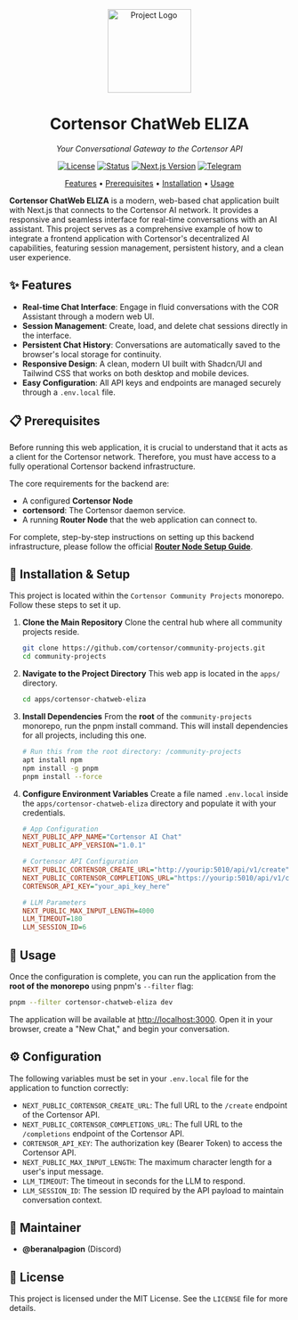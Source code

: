 <div align="center">

  <img src="https://avatars.githubusercontent.com/u/174224856?s=200&v=4" alt="Project Logo" width="150">

  # **Cortensor ChatWeb ELIZA**

  *Your Conversational Gateway to the Cortensor API*

 <p>
<a href="./LICENSE"\><img src="https://img.shields.io/badge/license-MIT-green.svg" alt="License"\></a>
<a href="./STATUS.md"\><img src="https://img.shields.io/badge/status-active-success.svg" alt="Status"\></a>
<a href="\#"\><img src="https://img.shields.io/badge/Next.js-15.x-blue.svg" alt="Next.js Version"\></a>
<a href="[https://t.me/cortensor](https://t.me/cortensor)"\><img src="https://img.shields.io/badge/Telegram-%232CA5E0.svg?logo=telegram\&logoColor=white" alt="Telegram"\></a>
</p\>

<p align="center">
<a href="\#-features"\>Features</a> •
<a href="\#-prerequisites"\>Prerequisites</a> •
<a href="\#-installation--setup"\>Installation</a> •
<a href="\#-usage"\>Usage</a>
</p>
</div>

**Cortensor ChatWeb ELIZA** is a modern, web-based chat application built with Next.js that connects to the Cortensor AI network. It provides a responsive and seamless interface for real-time conversations with an AI assistant. This project serves as a comprehensive example of how to integrate a frontend application with Cortensor's decentralized AI capabilities, featuring session management, persistent history, and a clean user experience.

## ✨ Features

  * **Real-time Chat Interface**: Engage in fluid conversations with the COR Assistant through a modern web UI.
  * **Session Management**: Create, load, and delete chat sessions directly in the interface.
  * **Persistent Chat History**: Conversations are automatically saved to the browser's local storage for continuity.
  * **Responsive Design**: A clean, modern UI built with Shadcn/UI and Tailwind CSS that works on both desktop and mobile devices.
  * **Easy Configuration**: All API keys and endpoints are managed securely through a `.env.local` file.

## 📋 Prerequisites

Before running this web application, it is crucial to understand that it acts as a client for the Cortensor network. Therefore, you must have access to a fully operational Cortensor backend infrastructure.

The core requirements for the backend are:

  * A configured **Cortensor Node**
  * **cortensord**: The Cortensor daemon service.
  * A running **Router Node** that the web application can connect to.

For complete, step-by-step instructions on setting up this backend infrastructure, please follow the official **[Router Node Setup Guide](https://docs.cortensor.network/getting-started/installation-and-setup/router-node-setup)**.

## 🔧 Installation & Setup

This project is located within the `Cortensor Community Projects` monorepo. Follow these steps to set it up.

1.  **Clone the Main Repository**
    Clone the central hub where all community projects reside.

    ```bash
    git clone https://github.com/cortensor/community-projects.git
    cd community-projects
    ```

2.  **Navigate to the Project Directory**
    This web app is located in the `apps/` directory.

    ```bash
    cd apps/cortensor-chatweb-eliza
    ```

3.  **Install Dependencies**
    From the **root** of the `community-projects` monorepo, run the pnpm install command. This will install dependencies for all projects, including this one.

    ```bash
    # Run this from the root directory: /community-projects
    apt install npm
    npm install -g pnpm
    pnpm install --force
    ```

4.  **Configure Environment Variables**
    Create a file named `.env.local` inside the `apps/cortensor-chatweb-eliza` directory and populate it with your credentials.

    ```ini
    # App Configuration
    NEXT_PUBLIC_APP_NAME="Cortensor AI Chat"
    NEXT_PUBLIC_APP_VERSION="1.0.1"

    # Cortensor API Configuration
    NEXT_PUBLIC_CORTENSOR_CREATE_URL="http://yourip:5010/api/v1/create"
    NEXT_PUBLIC_CORTENSOR_COMPLETIONS_URL="https://yourip:5010/api/v1/completions"
    CORTENSOR_API_KEY="your_api_key_here"

    # LLM Parameters
    NEXT_PUBLIC_MAX_INPUT_LENGTH=4000
    LLM_TIMEOUT=180
    LLM_SESSION_ID=6
    ```

## 🚀 Usage

Once the configuration is complete, you can run the application from the **root of the monorepo** using pnpm's `--filter` flag:

```bash
pnpm --filter cortensor-chatweb-eliza dev
```

The application will be available at [http://localhost:3000](https://www.google.com/search?q=http://localhost:3000). Open it in your browser, create a "New Chat," and begin your conversation.

## ⚙️ Configuration

The following variables must be set in your `.env.local` file for the application to function correctly:

  * `NEXT_PUBLIC_CORTENSOR_CREATE_URL`: The full URL to the `/create` endpoint of the Cortensor API.
  * `NEXT_PUBLIC_CORTENSOR_COMPLETIONS_URL`: The full URL to the `/completions` endpoint of the Cortensor API.
  * `CORTENSOR_API_KEY`: The authorization key (Bearer Token) to access the Cortensor API.
  * `NEXT_PUBLIC_MAX_INPUT_LENGTH`: The maximum character length for a user's input message.
  * `LLM_TIMEOUT`: The timeout in seconds for the LLM to respond.
  * `LLM_SESSION_ID`: The session ID required by the API payload to maintain conversation context.

## 👤 Maintainer

  * **@beranalpagion** (Discord)

## 📄 License

This project is licensed under the MIT License. See the `LICENSE` file for more details.
